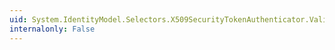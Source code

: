 ```yaml
---
uid: System.IdentityModel.Selectors.X509SecurityTokenAuthenticator.ValidateTokenCore(System.IdentityModel.Tokens.SecurityToken)
internalonly: False
---
```

